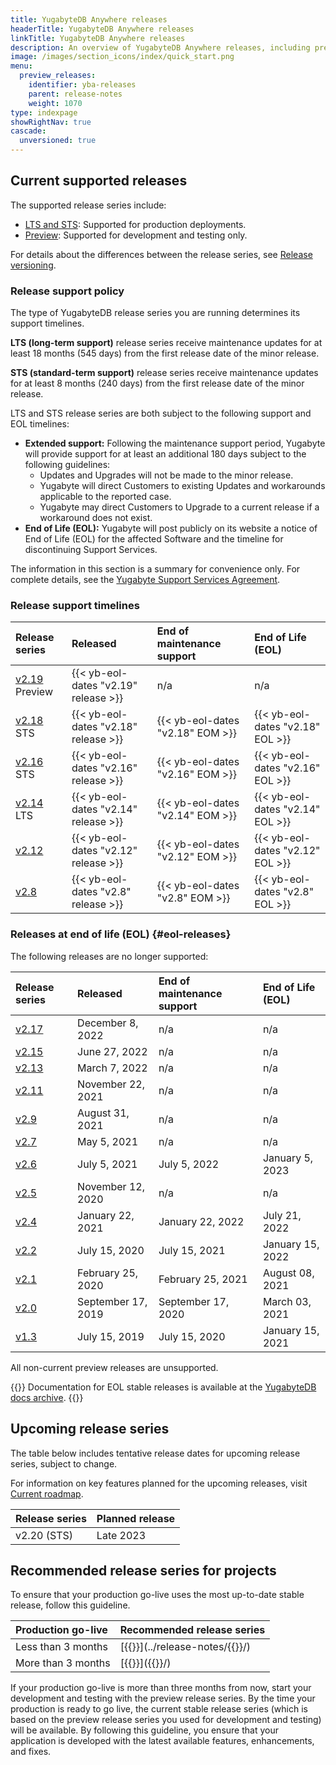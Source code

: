 ```yaml
---
title: YugabyteDB Anywhere releases
headerTitle: YugabyteDB Anywhere releases
linkTitle: YugabyteDB Anywhere releases
description: An overview of YugabyteDB Anywhere releases, including preview and current stable releases.
image: /images/section_icons/index/quick_start.png
menu:
  preview_releases:
    identifier: yba-releases
    parent: release-notes
    weight: 1070
type: indexpage
showRightNav: true
cascade:
  unversioned: true
---
```


## Current supported releases

The supported release series include:

* [LTS and STS](../versioning/#stable-releases): Supported for production deployments.
* [Preview](../versioning/#preview-releases): Supported for development and testing only.

For details about the differences between the release series, see [Release versioning](../versioning/).

### Release support policy

The type of YugabyteDB release series you are running determines its support timelines.

**LTS (long-term support)** release series receive maintenance updates for at least 18 months (545 days) from the first release date of the minor release.

**STS (standard-term support)** release series receive maintenance updates for at least 8 months (240 days) from the first release date of the minor release.

LTS and STS release series are both subject to the following support and EOL timelines:

* **Extended support:** Following the maintenance support period, Yugabyte will provide support for at least an additional 180 days subject to the following guidelines:
  * Updates and Upgrades will not be made to the minor release.
  * Yugabyte will direct Customers to existing Updates and workarounds applicable to the reported case.
  * Yugabyte may direct Customers to Upgrade to a current release if a workaround does not exist.
* **End of Life (EOL):** Yugabyte will post publicly on its website a notice of End of Life (EOL) for the affected Software and the timeline for discontinuing Support Services.

The information in this section is a summary for convenience only. For complete details, see the [Yugabyte Support Services Agreement](https://www.yugabyte.com/yugabyte-software-support-services-agreement/).

### Release support timelines

| Release series | Released | End of maintenance support | End of Life (EOL) |
| :------------- | :------- | :------------------------- | :---------------- |
| [v2.19](v2.19/) <span class='metadata-tag-gray'>Preview</span> | {{< yb-eol-dates "v2.19" release >}} | n/a | n/a |
| [v2.18](../release-notes/v2.18/) <span class='metadata-tag-green'>STS</span> | {{< yb-eol-dates "v2.18" release >}} | {{< yb-eol-dates "v2.18" EOM >}} | {{< yb-eol-dates "v2.18" EOL >}} |
| [v2.16](../release-notes/v2.16/) <span class='metadata-tag-green'>STS</span> | {{< yb-eol-dates "v2.16" release >}} | {{< yb-eol-dates "v2.16" EOM >}} | {{< yb-eol-dates "v2.16" EOL >}} |
| [v2.14](../release-notes/v2.14/) <span class='metadata-tag-green'>LTS</span> | {{< yb-eol-dates "v2.14" release >}} | {{< yb-eol-dates "v2.14" EOM >}} | {{< yb-eol-dates "v2.14" EOL >}} |
| [v2.12](../release-notes/v2.12/) | {{< yb-eol-dates "v2.12" release >}} | {{< yb-eol-dates "v2.12" EOM >}} | {{< yb-eol-dates "v2.12" EOL >}} |
| [v2.8](../release-notes/v2.8/) | {{< yb-eol-dates "v2.8" release >}} | {{< yb-eol-dates "v2.8" EOM >}} | {{< yb-eol-dates "v2.8" EOL >}} |

### Releases at end of life (EOL) {#eol-releases}

The following releases are no longer supported:

| Release series | Released | End of maintenance support | End of Life (EOL) |
| :------------- | :------- | :------------------------- | :---------------- |
| [v2.17](../v2.17/) | December 8, 2022 | n/a | n/a |
| [v2.15](../release-notes/v2.15/) | June 27, 2022 | n/a | n/a |
| [v2.13](../release-notes/v2.13/) | March 7, 2022 | n/a | n/a |
| [v2.11](../release-notes/v2.11/) | November 22, 2021 | n/a | n/a |
| [v2.9](../release-notes/v2.9/) | August 31, 2021 | n/a | n/a |
| [v2.7](../release-notes/v2.7/) | May 5, 2021 | n/a | n/a |
| [v2.6](../release-notes/v2.6/) | July 5, 2021 | July 5, 2022 | January 5, 2023 |
| [v2.5](../release-notes/v2.5/) | November 12, 2020 | n/a | n/a |
| [v2.4](../release-notes/v2.4/) | January 22, 2021 | January 22, 2022 | July 21, 2022 |
| [v2.2](../release-notes/v2.2/) | July 15, 2020 | July 15, 2021 | January 15, 2022 |
| [v2.1](../release-notes/v2.1/) | February 25, 2020 | February 25, 2021 | August 08, 2021 |
| [v2.0](../release-notes/v2.0/) | September 17, 2019 | September 17, 2020 | March 03, 2021 |
| [v1.3](../release-notes/v1.3/) | July 15, 2019 | July 15, 2020 | January 15, 2021 |

All non-current preview releases are unsupported.

{{<note title="Archived docs available">}}
Documentation for EOL stable releases is available at the [YugabyteDB docs archive](https://docs-archive.yugabyte.com/).
{{</note>}}

## Upcoming release series

The table below includes tentative release dates for upcoming release series, subject to change.

For information on key features planned for the upcoming releases, visit [Current roadmap](https://github.com/yugabyte/yugabyte-db#current-roadmap).

| Release series | Planned release |
| :------------- | :-------------- |
| v2.20 (STS) | Late 2023 |

## Recommended release series for projects

To ensure that your production go-live uses the most up-to-date stable release, follow this guideline.

| Production go-live | Recommended release series |
| :----------------- | :------------------------- |
| Less than 3 months | [{{<yb-version version="stable" format="displayName">}}](../release-notes/{{<yb-version version="stable" format="series">}}/) |
| More than 3 months | [{{<yb-version version="preview" format="displayName">}}]({{<yb-version version="preview" format="series">}}/) |

If your production go-live is more than three months from now, start your development and testing with the preview release series. By the time your production is ready to go live, the current stable release series (which is based on the preview release series you used for development and testing) will be available. By following this guideline, you ensure that your application is developed with the latest available features, enhancements, and fixes.

